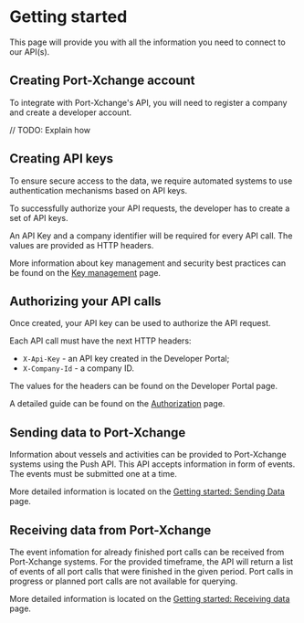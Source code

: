 # Getting started

This page will provide you with all the information you need to connect to our API(s).

## Creating Port-Xchange account

To integrate with Port-Xchange's API, you will need to register a company and create a developer account.

// TODO: Explain how

## Creating API keys

To ensure secure access to the data, we require automated systems to use authentication mechanisms based on API keys.

To successfully authorize your API requests, the developer has to create a set of API keys. 

An API Key and a company identifier will be required for every API call. The values are provided as HTTP headers.

More information about key management and security best practices can be found on the [Key management](key-management.md) page.

## Authorizing your API calls

Once created, your API key can be used to authorize the API request.

Each API call must have the next HTTP headers:
- `X-Api-Key` - an API key created in the Developer Portal;
- `X-Company-Id` - a company ID.

The values for the headers can be found on the Developer Portal page.

A detailed guide can be found on the [Authorization](authorization.md) page.

## Sending data to Port-Xchange

Information about vessels and activities can be provided to Port-Xchange systems using the Push API.
This API accepts information in form of events. 
The events must be submitted one at a time.

More detailed information is located on the [Getting started: Sending Data](/sending-data/index.md) page.

## Receiving data from Port-Xchange

The event infomation for already finished port calls can be received from Port-Xchange systems.
For the provided timeframe, the API will return a list of events of all port calls that were finished in the given period. Port calls in progress or planned port calls are not available for querying.

More detailed information is located on the [Getting started: Receiving data](/receiving-data/index.md) page.
